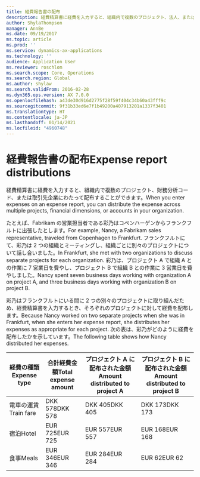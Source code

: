 ```yaml
---
title: 経費報告書の配布
description: 経費精算書に経費を入力すると、組織内で複数のプロジェクト、法人、または取引先企業にわたって配布することができます。
author: ShylaThompson
manager: AnnBe
ms.date: 09/19/2017
ms.topic: article
ms.prod: ''
ms.service: dynamics-ax-applications
ms.technology: ''
audience: Application User
ms.reviewer: roschlom
ms.search.scope: Core, Operations
ms.search.region: Global
ms.author: shylaw
ms.search.validFrom: 2016-02-28
ms.dyn365.ops.version: AX 7.0.0
ms.openlocfilehash: a43de30d916d2775f28f59f404c34b60a43fff9c
ms.sourcegitcommit: 9f31b33ed6e7f1b49200a407913201a1337f3401
ms.translationtype: HT
ms.contentlocale: ja-JP
ms.lasthandoff: 01/14/2021
ms.locfileid: "4960748"
---
```

# <a name="expense-report-distributions"></a><span data-ttu-id="b781f-103">経費報告書の配布</span><span class="sxs-lookup"><span data-stu-id="b781f-103">Expense report distributions</span></span>

<span data-ttu-id="b781f-104">経費精算書に経費を入力すると、組織内で複数のプロジェクト、財務分析コード、または取引先企業にわたって配布することができます。</span><span class="sxs-lookup"><span data-stu-id="b781f-104">When you enter expenses on an expense report, you can distribute the expense across multiple projects, financial dimensions, or accounts in your organization.</span></span>

<span data-ttu-id="b781f-105">たとえば、Fabrikam の営業担当者である彩乃はコペンハーゲンからフランクフルトに出張したとします。</span><span class="sxs-lookup"><span data-stu-id="b781f-105">For example, Nancy, a Fabrikam sales representative, traveled from Copenhagen to Frankfurt.</span></span> <span data-ttu-id="b781f-106">フランクフルトにて、彩乃は 2 つの組織とミーティングし、組織ごとに別々のプロジェクトについて話し合いました。</span><span class="sxs-lookup"><span data-stu-id="b781f-106">In Frankfurt, she met with two organizations to discuss separate projects for each organization.</span></span> <span data-ttu-id="b781f-107">彩乃は、プロジェクト A で組織 A との作業に 7 営業日を費やし、プロジェクト B で組織 B との作業に 3 営業日を費やしました。</span><span class="sxs-lookup"><span data-stu-id="b781f-107">Nancy spent seven business days working with organization A on project A, and three business days working with organization B on project B.</span></span>

<span data-ttu-id="b781f-108">彩乃はフランクフルトにいる間に 2 つの別々のプロジェクトに取り組んだため、経費精算書を入力するとき、そろぞれのプロジェクトに対して経費を配布します。</span><span class="sxs-lookup"><span data-stu-id="b781f-108">Because Nancy worked on two separate projects when she was in Frankfurt, when she enters her expense report, she distributes her expenses as appropriate for each project.</span></span> <span data-ttu-id="b781f-109">次の表は、彩乃がどのように経費を配布したかを示しています。</span><span class="sxs-lookup"><span data-stu-id="b781f-109">The following table shows how Nancy distributed her expenses.</span></span>


| <span data-ttu-id="b781f-110">経費の種類</span><span class="sxs-lookup"><span data-stu-id="b781f-110">Expense type</span></span> | <span data-ttu-id="b781f-111">合計経費金額</span><span class="sxs-lookup"><span data-stu-id="b781f-111">Total expense amount</span></span>|<span data-ttu-id="b781f-112">プロジェクト A に配布された金額</span><span class="sxs-lookup"><span data-stu-id="b781f-112">Amount distributed to project A</span></span>| <span data-ttu-id="b781f-113">プロジェクト B に配布された金額</span><span class="sxs-lookup"><span data-stu-id="b781f-113">Amount distributed to project B</span></span> |
|--------------|---------------------|-------------------------------|---------------------------------|
|<span data-ttu-id="b781f-114">電車の運賃</span><span class="sxs-lookup"><span data-stu-id="b781f-114">Train fare</span></span>   |<span data-ttu-id="b781f-115">DKK 578</span><span class="sxs-lookup"><span data-stu-id="b781f-115">DKK 578</span></span>              |<span data-ttu-id="b781f-116">DKK 405</span><span class="sxs-lookup"><span data-stu-id="b781f-116">DKK 405</span></span>                        |<span data-ttu-id="b781f-117">DKK 173</span><span class="sxs-lookup"><span data-stu-id="b781f-117">DKK 173</span></span>                          |
|<span data-ttu-id="b781f-118">宿泊</span><span class="sxs-lookup"><span data-stu-id="b781f-118">Hotel</span></span>         |<span data-ttu-id="b781f-119">EUR 725</span><span class="sxs-lookup"><span data-stu-id="b781f-119">EUR 725</span></span>              |<span data-ttu-id="b781f-120">EUR 557</span><span class="sxs-lookup"><span data-stu-id="b781f-120">EUR 557</span></span>                        |<span data-ttu-id="b781f-121">EUR 168</span><span class="sxs-lookup"><span data-stu-id="b781f-121">EUR 168</span></span>                          |
|<span data-ttu-id="b781f-122">食事</span><span class="sxs-lookup"><span data-stu-id="b781f-122">Meals</span></span>         |<span data-ttu-id="b781f-123">EUR 346</span><span class="sxs-lookup"><span data-stu-id="b781f-123">EUR 346</span></span>              |<span data-ttu-id="b781f-124">EUR 284</span><span class="sxs-lookup"><span data-stu-id="b781f-124">EUR 284</span></span>                        |<span data-ttu-id="b781f-125">EUR 62</span><span class="sxs-lookup"><span data-stu-id="b781f-125">EUR 62</span></span>                           |

